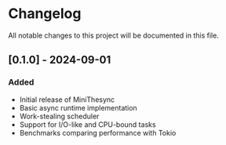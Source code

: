 # Changelog

All notable changes to this project will be documented in this file.

## [0.1.0] - 2024-09-01

### Added

- Initial release of MiniThesync
- Basic async runtime implementation
- Work-stealing scheduler
- Support for I/O-like and CPU-bound tasks
- Benchmarks comparing performance with Tokio
